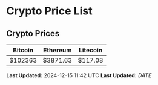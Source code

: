 # Crypto Price List

## Crypto Prices
| Bitcoin | Ethereum | Litecoin |
| ------- | -------- | -------- |
| $102363 | $3871.63 | $117.08 |
**Last Updated:** 2024-12-15 11:42 UTC
**Last Updated:** $DATE$
